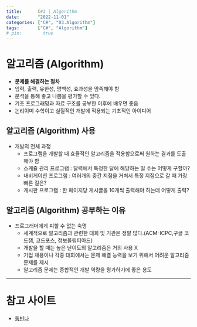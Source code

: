 ```yaml
---
title:      C#1 | Algorithm
date:       "2022-11-01"
categories: ["C#", "03.Algorithm"]
tags:       ["C#", "Algorithm"]
# pin:        true
---
```


# 알고리즘 (Algorithm)
- **문제를 해결하는 절차**
- 입력, 출력, 유한성, 명백성, 효과성을 맘족해야 함
- 분석을 통해 좋고 나쁨을 평가할 수 있다.
- 기초 프로그래밍과 자료 구조를 공부한 이후에 배우면 좋음
- 논리이며 수학이고 실질적인 개발에 적용되는 기초적인 아이디어

## 알고리즘 (Algorithm) 사용
- 개발의 전체 과정
    - 프로그램을 개발할 때 효율적인 알고리즘을 적용함으로써 원하는 결과를 도출해야 함
    - 스케쥴 관리 프로그램 : 달력에서 특정한 달에 해당하는 일 수는 어떻게 구할까?
    - 내비게이션 프로그램 : 여러개의 중간 지점을 거쳐서 특정 지점으로 갈 때 가장 빠른 길은?
    - 게시판 프로그램 : 한 페이지당 게시글을 10개씩 출력해야 하는데 어떻게 출력?

## 알고리즘 (Algorithm) 공부하는 이유
- 프로그래머에게 피할 수 없는 숙명
    - 세계적으로 알고리즘과 관련한 대회 및 기관은 정말 많다.(ACM-ICPC,구글 코드잼, 코드포스, 정보올림피아드)
    - 개발을 할 때는 높은 난이도의 알고리즘은 거의 사용 X
    - 기업 채용이나 각종 대회에서는 문제 해결 능력을 보기 위해서 어려운 알고리즘 문제를 제시
    - 알고리즘 문제는 종합적인 개발 역량을 평가하기에 좋은 용도





---

# 참고 사이트
- [동빈나](https://www.youtube.com/watch?v=qQ5iLNjpxSk&list=PLRx0vPvlEmdDHxCvAQS1_6XV4deOwfVrz&index=1)